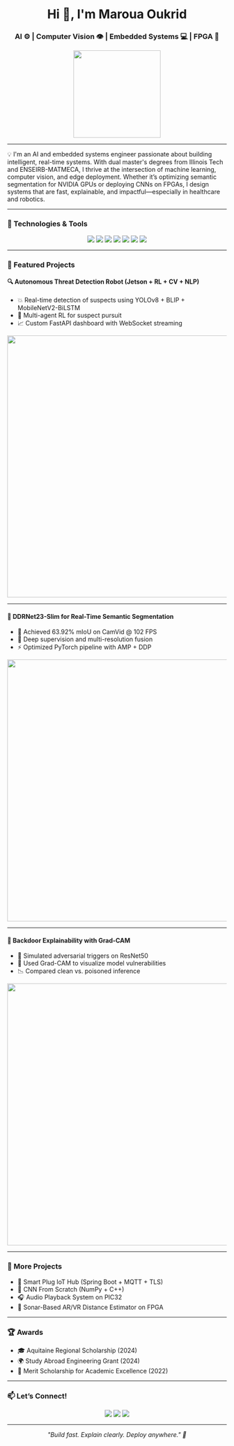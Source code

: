 <h1 align="center">Hi 👋, I'm Maroua Oukrid</h1>
<h3 align="center">AI ⚙️ | Computer Vision 👁️ | Embedded Systems 💻 | FPGA 🔧</h3>

<p align="center">
  <img src="https://media.giphy.com/media/3o6ZsYg5dZ8eQf3Tlu/giphy.gif" width="200"/>
</p>

---

💡 I'm an AI and embedded systems engineer passionate about building intelligent, real-time systems. With dual master's degrees from Illinois Tech and ENSEIRB-MATMECA, I thrive at the intersection of machine learning, computer vision, and edge deployment. Whether it’s optimizing semantic segmentation for NVIDIA GPUs or deploying CNNs on FPGAs, I design systems that are fast, explainable, and impactful—especially in healthcare and robotics.

---

### 🔧 Technologies & Tools

<p align="center">
  <img src="https://img.shields.io/badge/Python-3776AB?style=for-the-badge&logo=python&logoColor=white"/>
  <img src="https://img.shields.io/badge/PyTorch-EE4C2C?style=for-the-badge&logo=pytorch&logoColor=white"/>
  <img src="https://img.shields.io/badge/TensorFlow-FF6F00?style=for-the-badge&logo=tensorflow&logoColor=white"/>
  <img src="https://img.shields.io/badge/FPGA-CrossLinkNX-blue?style=for-the-badge"/>
  <img src="https://img.shields.io/badge/NVIDIA-Jetson-green?style=for-the-badge&logo=nvidia"/>
  <img src="https://img.shields.io/badge/Docker-2496ED?style=for-the-badge&logo=docker&logoColor=white"/>
  <img src="https://img.shields.io/badge/FastAPI-005571?style=for-the-badge&logo=fastapi"/>
</p>

---

### 🚀 Featured Projects

#### 🔍 Autonomous Threat Detection Robot (Jetson + RL + CV + NLP)

- 💥 Real-time detection of suspects using YOLOv8 + BLIP + MobileNetV2-BiLSTM  
- 🤖 Multi-agent RL for suspect pursuit  
- 📈 Custom FastAPI dashboard with WebSocket streaming  

<p align="center">
  <img src="https://media.giphy.com/media/IuGI4SHxP1u6zB5AHq/giphy.gif" width="600"/>
</p>

---

#### 🎯 DDRNet23-Slim for Real-Time Semantic Segmentation

- 🧠 Achieved 63.92% mIoU on CamVid @ 102 FPS  
- 🔁 Deep supervision and multi-resolution fusion  
- ⚡ Optimized PyTorch pipeline with AMP + DDP  

<p align="center">
  <img src="https://user-images.githubusercontent.com/12345678/demo-segmentation.gif" width="600"/>
</p>

---

#### 🔐 Backdoor Explainability with Grad-CAM

- 🧪 Simulated adversarial triggers on ResNet50  
- 🔬 Used Grad-CAM to visualize model vulnerabilities  
- 📉 Compared clean vs. poisoned inference  

<p align="center">
  <img src="https://media.giphy.com/media/QU3DdI4ZJtkhMGnLMu/giphy.gif" width="600"/>
</p>

---

### 🧰 More Projects
- 📡 Smart Plug IoT Hub (Spring Boot + MQTT + TLS)
- 🧮 CNN From Scratch (NumPy + C++)
- 🎧 Audio Playback System on PIC32
- 🧊 Sonar-Based AR/VR Distance Estimator on FPGA

---

### 🏆 Awards
- 🎓 Aquitaine Regional Scholarship (2024)
- 🌍 Study Abroad Engineering Grant (2024)
- 🥇 Merit Scholarship for Academic Excellence (2022)

---

### 📫 Let’s Connect!

<p align="center">
  <a href="mailto:marouaoukrid56@gmail.com"><img src="https://img.shields.io/badge/Email-marouaoukrid56@gmail.com-D14836?style=flat&logo=gmail&logoColor=white"/></a>
  <a href="https://linkedin.com/in/Maroua-Oukrid"><img src="https://img.shields.io/badge/LinkedIn-Maroua_Oukrid-blue?style=flat&logo=linkedin"/></a>
  <a href="https://github.com/MarouaOukrid"><img src="https://img.shields.io/badge/GitHub-Maroua_Oukrid-181717?style=flat&logo=github"/></a>
</p>

---

<p align="center"><i>"Build fast. Explain clearly. Deploy anywhere." 🚀</i></p>
